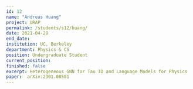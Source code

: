 ```yaml
---
id: 12
name: "Andreas Huang"
project: URAP
permalink: /students/s12/huang/
date: 2021-04-28
end_date: 
institution: UC, Berkeley
department: Physics & CS
position: Undergraduate Student
current_position: 
finished: false
excerpt: Heterogeneous GNN for Tau ID and Language Models for Physics
paper:  arXiv:2301.00501
---
```

